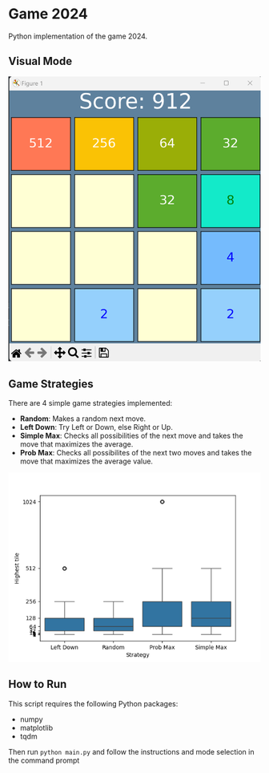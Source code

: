 # Game 2024
Python implementation of the game 2024.
## Visual Mode
![Game Screenshot](img/screenshot_visual.png)

## Game Strategies
There are 4 simple game strategies implemented:
- **Random**: Makes a random next move.
- **Left Down**: Try Left or Down, else Right or Up.
- **Simple Max**: Checks all possibilities of the next move and takes the move that maximizes the average.
- **Prob Max**: Checks all possibilites of the next two moves and takes the move that maximizes the average value.

![Game Screenshot](img/game_strategy.png)

## How to Run 
This script requires the following Python packages:
- numpy
- matplotlib
- tqdm

Then run `python main.py` and follow the instructions and mode selection in the command prompt
